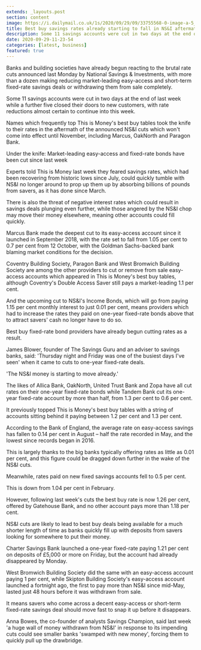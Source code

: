 ```yaml
---
extends: _layouts.post
section: content
image: https://i.dailymail.co.uk/1s/2020/09/29/09/33755568-0-image-a-5_1601368343443.jpg 
title: Best buy savings rates already starting to fall in NS&I aftermath 
description: Some 11 savings accounts were cut in two days at the end of last week while a further five closed their doors to new customers, with rate reductions almost certain to continue into this week. 
date: 2020-09-29-11-23-54 
categories: [latest, business] 
featured: true 
--- 
```

Banks and building societies have already begun reacting to the brutal rate cuts announced last Monday by National Savings & Investments, with more than a dozen making reducing market-leading easy-access and short-term fixed-rate savings deals or withdrawing them from sale completely.

Some 11 savings accounts were cut in two days at the end of last week while a further five closed their doors to new customers, with rate reductions almost certain to continue into this week.

Names which frequently top This is Money's best buy tables took the knife to their rates in the aftermath of the announced NS&I cuts which won't come into effect until November, including Marcus, OakNorth and Paragon Bank.

Under the knife: Market-leading easy-access and fixed-rate bonds have been cut since last week

Experts told This is Money last week they feared savings rates, which had been recovering from historic lows since July, could quickly tumble with NS&I no longer around to prop up them up by absorbing billions of pounds from savers, as it has done since March. 

There is also the threat of negative interest rates which could result in savings deals plunging even further, while those angered by the NS&I chop may move their money elsewhere, meaning other accounts could fill quickly. 

Marcus Bank made the deepest cut to its easy-access account since it launched in September 2018, with the rate set to fall from 1.05 per cent to 0.7 per cent from 12 October, with the Goldman Sachs-backed bank blaming market conditions for the decision.

Coventry Building Society, Paragon Bank and West Bromwich Building Society are among the other providers to cut or remove from sale easy-access accounts which appeared in This is Money's best buy tables, although Coventry's Double Access Saver still pays a market-leading 1.1 per cent.

And the upcoming cut to NS&I's Income Bonds, which will go from paying 1.15 per cent monthly interest to just 0.01 per cent, means providers which had to increase the rates they paid on one-year fixed-rate bonds above that to attract savers' cash no longer have to do so.

Best buy fixed-rate bond providers have already begun cutting rates as a result. 

James Blower, founder of The Savings Guru and an adviser to savings banks, said: 'Thursday night and Friday was one of the busiest days I've seen' when it came to cuts to one-year fixed-rate deals.

'The NS&I money is starting to move already.'

The likes of Allica Bank, OakNorth, United Trust Bank and Zopa have all cut rates on their one-year fixed-rate bonds while Tandem Bank cut its one-year fixed-rate account by more than half, from 1.3 per cent to 0.6 per cent.

It previously topped This is Money's best buy tables with a string of accounts sitting behind it paying between 1.2 per cent and 1.3 per cent. 

According to the Bank of England, the average rate on easy-access savings has fallen to 0.14 per cent in August – half the rate recorded in May, and the lowest since records began in 2016.

This is largely thanks to the big banks typically offering rates as little as 0.01 per cent, and this figure could be dragged down further in the wake of the NS&I cuts.

Meanwhile, rates paid on new fixed savings accounts fell to 0.5 per cent. 

This is down from 1.04 per cent in February.

However, following last week's cuts the best buy rate is now 1.26 per cent, offered by Gatehouse Bank, and no other account pays more than 1.18 per cent.

NS&I cuts are likely to lead to best buy deals being available for a much shorter length of time as banks quickly fill up with deposits from savers looking for somewhere to put their money.

Charter Savings Bank launched a one-year fixed-rate paying 1.21 per cent on deposits of £5,000 or more on Friday, but the account had already disappeared by Monday.

West Bromwich Building Society did the same with an easy-access account paying 1 per cent, while Skipton Building Society's easy-access account launched a fortnight ago, the first to pay more than NS&I since mid-May, lasted just 48 hours before it was withdrawn from sale.

It means savers who come across a decent easy-access or short-term fixed-rate savings deal should move fast to snap it up before it disappears.

Anna Bowes, the co-founder of analysts Savings Champion, said last week 'a huge wall of money withdrawn from NS&I' in response to its impending cuts could see smaller banks 'swamped with new money', forcing them to quickly pull up the drawbridge.

